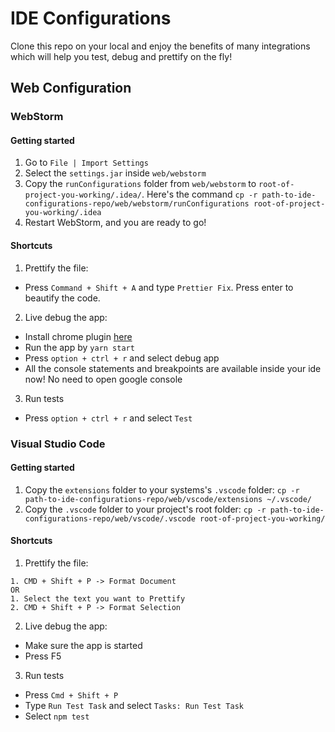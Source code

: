 # IDE Configurations

Clone this repo on your local and enjoy the benefits of many integrations which will help you test, debug and prettify on the fly!

## Web Configuration

### WebStorm

#### Getting started

1. Go to `File | Import Settings`
2. Select the `settings.jar` inside `web/webstorm`
3. Copy the `runConfigurations` folder from `web/webstorm` to `root-of-project-you-working/.idea/`. Here's the command `cp -r path-to-ide-configurations-repo/web/webstorm/runConfigurations root-of-project-you-working/.idea`
3. Restart WebStorm, and you are ready to go!

#### Shortcuts

1. Prettify the file:

- Press `Command + Shift + A` and type `Prettier Fix`. Press enter to beautify the code.

2. Live debug the app:

- Install chrome plugin [here](https://chrome.google.com/webstore/detail/jetbrains-ide-support/hmhgeddbohgjknpmjagkdomcpobmllji?hl=en)
- Run the app by `yarn start`
- Press `option + ctrl + r` and select debug app
- All the console statements and breakpoints are available inside your ide now! No need to open google console

3. Run tests

- Press `option + ctrl + r` and select `Test`

### Visual Studio Code

#### Getting started

1. Copy the `extensions` folder to your systems's `.vscode` folder: 
    `cp -r path-to-ide-configurations-repo/web/vscode/extensions ~/.vscode/`
2. Copy the `.vscode` folder to your project's root folder: 
    `cp -r path-to-ide-configurations-repo/web/vscode/.vscode root-of-project-you-working/`

#### Shortcuts

1. Prettify the file:

```
1. CMD + Shift + P -> Format Document
OR
1. Select the text you want to Prettify
2. CMD + Shift + P -> Format Selection
```

2. Live debug the app:

- Make sure the app is started
- Press F5

3. Run tests

- Press `Cmd + Shift + P`
- Type `Run Test Task` and select `Tasks: Run Test Task`
- Select `npm test`